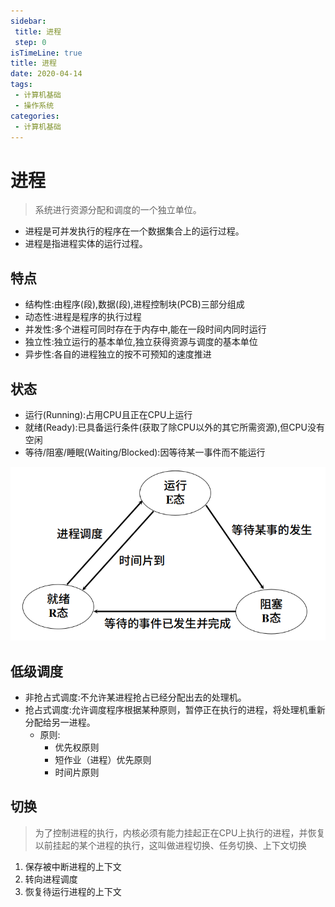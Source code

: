 ```yaml
---
sidebar:
 title: 进程
 step: 0
isTimeLine: true
title: 进程
date: 2020-04-14
tags:
 - 计算机基础
 - 操作系统
categories:
 - 计算机基础
---
```

# 进程
>系统进行资源分配和调度的一个独立单位。
* 进程是可并发执行的程序在一个数据集合上的运行过程。
* 进程是指进程实体的运行过程。

## 特点
* 结构性:由程序(段),数据(段),进程控制块(PCB)三部分组成
* 动态性:进程是程序的执行过程
* 并发性:多个进程可同时存在于内存中,能在一段时间内同时运行
* 独立性:独立运行的基本单位,独立获得资源与调度的基本单位
* 异步性:各自的进程独立的按不可预知的速度推进
## 状态
* 运行(Running):占用CPU且正在CPU上运行
* 就绪(Ready):已具备运行条件(获取了除CPU以外的其它所需资源),但CPU没有空闲
* 等待/阻塞/睡眠(Waiting/Blocked):因等待某一事件而不能运行

![图片](process\MTU4NDMyOTQ0ODQ1OA==584329448458)

## 低级调度
* 非抢占式调度:不允许某进程抢占已经分配出去的处理机。
* 抢占式调度:允许调度程序根据某种原则，暂停正在执行的进程，将处理机重新分配给另一进程。
  * 原则:
    * 优先权原则
    * 短作业（进程）优先原则
    * 时间片原则

## 切换
>为了控制进程的执行，内核必须有能力挂起正在CPU上执行的进程，并恢复以前挂起的某个进程的执行，这叫做进程切换、任务切换、上下文切换
1. 保存被中断进程的上下文
2. 转向进程调度
3. 恢复待运行进程的上下文
